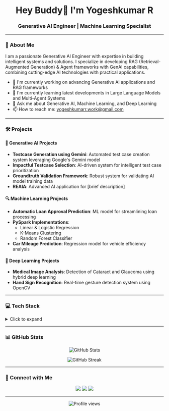 <h1 align="center">Hey Buddy👋 I'm Yogeshkumar R</h1>
<h3 align="center">Generative AI Engineer | Machine Learning Specialist</h3>

---

### 🚀 About Me
I am a passionate Generative AI Engineer with expertise in building intelligent systems and solutions. I specialize in developing RAG (Retrieval-Augmented Generation) & Agent frameworks with GenAI capabilities, combining cutting-edge AI technologies with practical applications.

- 🔭 I'm currently working on advancing Generative AI applications and RAG frameworks
- 🌱 I'm currently learning latest developments in Large Language Models and Multi-Agent Systems
- 💬 Ask me about Generative AI, Machine Learning, and Deep Learning
- 📫 How to reach me: yogeshkumarr.work@gmail.com

---

### 🛠️ Projects

#### 🤖 Generative AI Projects
- **Testcase Generation using Gemini**: Automated test case creation system leveraging Google's Gemini model
- **Impactful Testcase Selection**: AI-driven system for intelligent test case prioritization
- **Groundtruth Validation Framework**: Robust system for validating AI model training data
- **REAIA**: Advanced AI application for [brief description]

#### 🔍 Machine Learning Projects
- **Automatic Loan Approval Prediction**: ML model for streamlining loan processing
- **PySpark Implementations**: 
  - Linear & Logistic Regression
  - K-Means Clustering
  - Random Forest Classifier
- **Car Mileage Prediction**: Regression model for vehicle efficiency analysis

#### 🧠 Deep Learning Projects
- **Medical Image Analysis**: Detection of Cataract and Glaucoma using hybrid deep learning
- **Hand Sign Recognition**: Real-time gesture detection system using OpenCV

---

### 💻 Tech Stack

<details>
<summary>Click to expand</summary>

#### Frontend Development
![HTML5](https://img.shields.io/badge/-HTML5-E34F26?style=flat&logo=html5&logoColor=white)
![CSS3](https://img.shields.io/badge/-CSS3-1572B6?style=flat&logo=css3)
![React](https://img.shields.io/badge/-React-black?style=flat&logo=react)
![Bootstrap](https://img.shields.io/badge/-Bootstrap-563D7C?style=flat&logo=bootstrap)

#### Backend Development
![Python](https://img.shields.io/badge/-Python-black?style=flat&logo=Python)
![Flask](https://img.shields.io/badge/-Flask-black?style=flat&logo=Flask)
![Django](https://img.shields.io/badge/-Django-092E20?style=flat&logo=Django)

#### Database
![MySQL](https://img.shields.io/badge/-MySQL-black?style=flat&logo=mysql)
![Neo4j](https://img.shields.io/badge/-Neo4j-008CC1?style=flat&logo=neo4j)

#### Vector Databases
- Pinecone
- Faiss

#### AI/ML
![TensorFlow](https://img.shields.io/badge/-TensorFlow-black?style=flat&logo=tensorflow)
![PyTorch](https://img.shields.io/badge/-PyTorch-black?style=flat&logo=pytorch)
- LangChain
- Ragas
- LlamaIndex

</details>

---

### 📊 GitHub Stats

<p align="center">
<img src="https://github-readme-stats.vercel.app/api?username=Yogeshkumar-R&show_icons=true&theme=radical" alt="GitHub Stats" />
</p>

<p align="center">
<img src="https://github-readme-streak-stats.herokuapp.com/?user=Yogeshkumar-R&theme=radical" alt="GitHub Streak" />
</p>

---

### 🤝 Connect with Me
<p align="center">
<a href="https://linkedin.com/in/your-linkedin"><img src="https://img.shields.io/badge/-LinkedIn-0077B5?style=flat&logo=Linkedin&logoColor=white"/></a>
<a href="mailto:your.email@gmail.com"><img src="https://img.shields.io/badge/-Email-D14836?style=flat&logo=Gmail&logoColor=white"/></a>
<a href="https://github.com/Yogeshkumar-R"><img src="https://img.shields.io/badge/-GitHub-181717?style=flat&logo=github"/></a>
</p>

---

<p align="center">
<img src="https://komarev.com/ghpvc/?username=Yogeshkumar-R&color=blueviolet" alt="Profile views"/>
</p>
